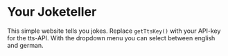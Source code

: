 # Your Joketeller

This simple website tells you jokes. Replace `getTtsKey()` with your API-key for the tts-API.
With the dropdown menu you can select between english and german.
